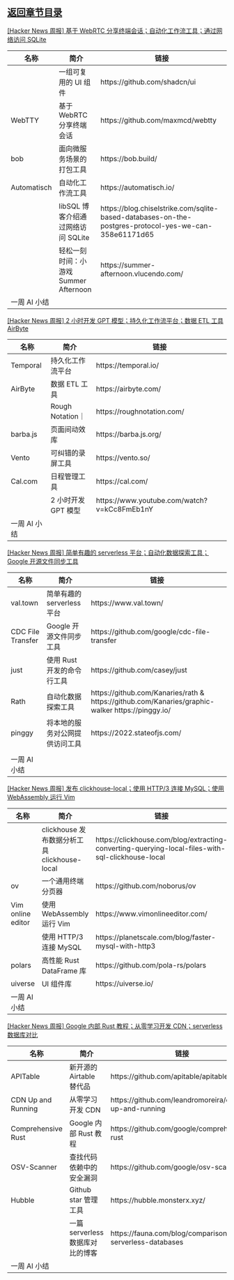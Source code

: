 ## [返回章节目录](../2023Q1-Hacker-News.md)


[[Hacker News 周报] 基于 WebRTC 分享终端会话；自动化工作流工具；通过网络访问
SQLite](https://www.bilibili.com/video/BV1Y8411371f)

<table>
  <theader>
    <th>名称</th>
    <th>简介</th>
    <th>链接</th>
  </theader><tbody>
    <tr>
      <td></td>
      <td>一组可复用的 UI 组件</td>
      <td>https://github.com/shadcn/ui</td>
    </tr><tr>
      <td>WebTTY</td>
      <td>基于 WebRTC 分享终端会话</td>
      <td>https://github.com/maxmcd/webtty</td>
    </tr><tr>
      <td>bob</td>
      <td>面向微服务场景的打包工具</td>
      <td>https://bob.build/</td>
    </tr><tr>
      <td>Automatisch</td>
      <td>自动化工作流工具</td>
      <td>https://automatisch.io/</td>
    </tr><tr>
      <td></td>
      <td>libSQL 博客介绍通过网络访问 SQLite</td>
      <td>https://blog.chiselstrike.com/sqlite-based-databases-on-the-postgres-protocol-yes-we-can-358e61171d65</td>
    </tr><tr>
      <td></td>
      <td>轻松一刻时间：小游戏 Summer Afternoon</td>
      <td>https://summer-afternoon.vlucendo.com/</td>
    </tr><tr>
      <td>一周 AI 小结</td>
      <td></td>
      <td></td>
    </tr>
  </tbody>
</table>

[[Hacker News 周报] 2 小时开发 GPT 模型；持久化工作流平台；数据 ETL 工具
AirByte](https://www.bilibili.com/video/BV1C24y1r7yJ)

<table>
  <theader>
    <th>名称</th>
    <th>简介</th>
    <th>链接</th>
  </theader><tbody>
    <tr>
      <td>Temporal</td>
      <td>持久化工作流平台</td>
      <td>https://temporal.io/</td>
    </tr><tr>
      <td>AirByte</td>
      <td>数据 ETL 工具</td>
      <td>https://airbyte.com/</td>
    </tr><tr>
      <td></td>
      <td>Rough Notation｜</td>
      <td>https://roughnotation.com/</td>
    </tr><tr>
      <td>barba.js</td>
      <td>页面间动效库</td>
      <td>https://barba.js.org/</td>
    </tr><tr>
      <td>Vento</td>
      <td>可纠错的录屏工具</td>
      <td>https://vento.so/</td>
    </tr><tr>
      <td>Cal.com</td>
      <td>日程管理工具</td>
      <td>https://cal.com/</td>
    </tr><tr>
      <td></td>
      <td>2 小时开发 GPT 模型</td>
      <td>https://www.youtube.com/watch?v=kCc8FmEb1nY</td>
    </tr><tr>
      <td>一周 AI 小结</td>
      <td></td>
      <td></td>
    </tr>
  </tbody>
</table>

[[Hacker News 周报] 简单有趣的 serverless 平台；自动化数据探索工具；Google
开源文件同步工具](https://www.bilibili.com/video/BV1784y1h7eq)

<table>
  <theader>
    <th>名称</th>
    <th>简介</th>
    <th>链接</th>
  </theader><tbody>
    <tr>
      <td>val.town</td>
      <td>简单有趣的 serverless 平台</td>
      <td>https://www.val.town/</td>
    </tr><tr>
      <td>CDC File Transfer</td>
      <td>Google 开源文件同步工具</td>
      <td>https://github.com/google/cdc-file-transfer</td>
    </tr><tr>
      <td>just</td>
      <td>使用 Rust 开发的命令行工具</td>
      <td>https://github.com/casey/just</td>
    </tr><tr>
      <td>Rath</td>
      <td>自动化数据探索工具</td>
      <td>https://github.com/Kanaries/rath &
        https://github.com/Kanaries/graphic-walker https://pinggy.io/</td>
    </tr><tr>
      <td>pinggy</td>
      <td>将本地的服务对公网提供访问工具</td>
      <td>https://2022.stateofjs.com/</td>
    </tr><tr>
      <td></td>
      <td></td>
      <td></td>
    </tr><tr>
      <td>一周 AI 小结</td>
      <td></td>
      <td></td>
    </tr>
  </tbody>
</table>

[[Hacker News 周报] 发布 clickhouse-local；使用 HTTP/3 连接 MySQL；使用 WebAssembly 运行
Vim](https://www.bilibili.com/video/BV1ad4y1E7SC)

<table>
  <theader>
    <th>名称</th>
    <th>简介</th>
    <th>链接</th>
  </theader><tbody>
    <tr>
      <td></td>
      <td>clickhouse 发布数据分析工具 clickhouse-local</td>
      <td>https://clickhouse.com/blog/extracting-converting-querying-local-files-with-sql-clickhouse-local</td>
    </tr><tr>
      <td>ov</td>
      <td>一个通用终端分页器</td>
      <td>https://github.com/noborus/ov</td>
    </tr><tr>
      <td>Vim online editor</td>
      <td>使用 WebAssembly 运行 Vim</td>
      <td>https://www.vimonlineeditor.com/</td>
    </tr><tr>
      <td></td>
      <td>使用 HTTP/3 连接 MySQL</td>
      <td>https://planetscale.com/blog/faster-mysql-with-http3</td>
    </tr><tr>
      <td>polars</td>
      <td>高性能 Rust DataFrame 库</td>
      <td>https://github.com/pola-rs/polars</td>
    </tr><tr>
      <td>uiverse</td>
      <td>UI 组件库</td>
      <td>https://uiverse.io/</td>
    </tr><tr>
      <td>一周 AI 小结</td>
      <td></td>
      <td></td>
    </tr>
  </tbody>
</table>

[[Hacker News 周报] Google 内部 Rust 教程；从零学习开发 CDN；serverless
数据库对比](https://www.bilibili.com/video/BV1pM411y72o)

<table>
  <theader>
    <th>名称</th>
    <th>简介</th>
    <th>链接</th>
  </theader><tbody>
    <tr>
      <td>APITable</td>
      <td>新开源的 Airtable 替代品</td>
      <td>https://github.com/apitable/apitable</td>
    </tr><tr>
      <td>CDN Up and Running</td>
      <td>从零学习开发 CDN</td>
      <td>https://github.com/leandromoreira/cdn-up-and-running</td>
    </tr><tr>
      <td>Comprehensive Rust</td>
      <td>Google 内部 Rust 教程</td>
      <td>https://github.com/google/comprehensive-rust</td>
    </tr><tr>
      <td>OSV-Scanner</td>
      <td>查找代码依赖中的安全漏洞</td>
      <td>https://github.com/google/osv-scanner</td>
    </tr><tr>
      <td>Hubble</td>
      <td>Github star 管理工具</td>
      <td>https://hubble.monsterx.xyz/</td>
    </tr><tr>
      <td></td>
      <td>一篇 serverless 数据库对比的博客</td>
      <td>https://fauna.com/blog/comparison-of-serverless-databases</td>
    </tr><tr>
      <td>一周 AI 小结</td>
      <td></td>
      <td></td>
    </tr>
  </tbody>
</table>